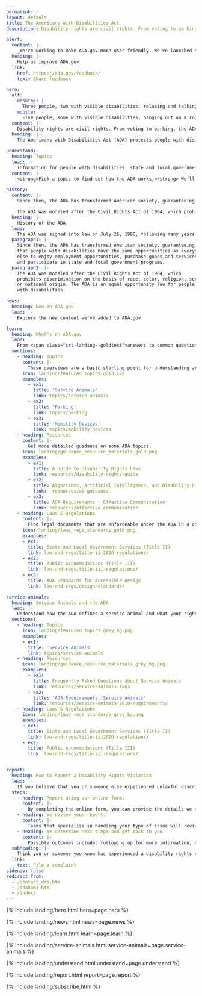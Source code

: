 ```yaml
---
permalink: /
layout: default
title: The Americans with Disabilities Act
description: Disability rights are civil rights. From voting to parking, the ADA is a law that protects people with disabilities in many areas of public life.

alert:
  content: |-
    _We're working to make ADA.gov more user friendly. We've launched this beta site to share our work in progress. Let us know how we're doing so far._
  heading: |-
    Help us improve ADA.gov
  link:
    href: https://ada.gov/feedback/
    text: Share feedback

hero:
  alt:
    desktop: |-
      Three people, two with visible disabilities, relaxing and talking outside.
    mobile: |-
      Five people, some with visible disabilities, hanging out on a rooftop deck while talking and laughing.
  content: |-
    Disability rights are civil rights. From voting to parking, the ADA is a law that protects people with disabilities in many areas of public life.
  heading: |-
    The Americans with Disabilities Act (ADA) protects people with disabilities from discrimination.

understand:
  heading: Topics
  lead: |-
    Information for people with disabilities, state and local governments, and businesses
  content: |-
    <strong>Pick a topic to find out how the ADA works.</strong> We’ll add more soon.

history:
  content: |-
    Since then, the ADA has transformed American society, guaranteeing that people with disabilities have the same opportunities as everyone else to enjoy employment opportunities, purchase goods and services, and participate in state and local government programs.

    The ADA was modeled after the Civil Rights Act of 1964, which prohibits discrimination on the basis of race, color, religion, sex, or national origin. The ADA is an equal opportunity law for people with disabilities.
  heading: |-
    History of the ADA
  lead: |-
    The ADA was signed into law on July 26, 1990, following many years of advocacy by the disability and civil rights communities.
  paragraph1: |-
    Since then, the ADA has transformed American society, guaranteeing
    that people with disabilities have the same opportunities as everyone
    else to enjoy employment opportunities, purchase goods and services,
    and participate in state and local government programs.
  paragraph2: |-
    The ADA was modeled after the Civil Rights Act of 1964, which
    prohibits discrimination on the basis of race, color, religion, sex,
    or national origin. The ADA is an equal opportunity law for people
    with disabilities.

news:
  heading: New on ADA.gov
  lead: |-
    Explore the new content we've added to ADA.gov

learn:
  heading: What's on ADA.gov
  lead: |-
    From <span class="crt-landing--goldtext">answers to common questions</span> to <span class="crt-landing--goldtext">official legal documents</span>, ADA.gov has everything you need to understand your rights and responsibilities under the ADA.
  sections:
    - heading: Topics
      content: |-
        These overviews are a basic starting point for understanding areas the ADA covers.
      icon: landing/featured_topics_gold.svg
      examples:
        - ex1:
          title: 'Service Animals'
          link: topics/service-animals
        - ex2:
          title: 'Parking'
          link: topics/parking
        - ex3:
          title: 'Mobility Devices'
          link: topics/mobility-devices
    - heading: Resources
      content: |-
        Get more detailed guidance on some ADA topics.
      icon: landing/guidance_resource_materials_gold.png
      examples:
        - ex1:
          title: A Guide to Disability Rights Laws
          link: resources/disability-rights-guide
        - ex2:
          title: Algorithms, Artificial Intelligence, and Disability Discrimination in Hiring
          link:  resources/ai-guidance
        - ex3:
          title: ADA Requirements - Effective Communication
          link: resources/effective-communication
    - heading: Laws & Regulations
      content: |-
        Find legal documents that are enforceable under the ADA in a court of law.
      icon: landing/laws_regs_standards_gold.png
      examples:
      - ex1:
        title: State and Local Government Services (Title II)
        link: law-and-regs/title-ii-2010-regulations/
      - ex2:
        title: Public Accommodations (Title III)
        link: law-and-regs/title-iii-regulations/
      - ex3:
        title: ADA Standards for Accessible Design
        link: law-and-regs/design-standards/

service-animals:
  heading: Service Animals and the ADA
  lead: |-
    Understand how the ADA defines a service animal and what your rights are under the law.
  sections:
    - heading: Topics
      icon: landing/featured_topics_grey_bg.png
      examples:
      - ex1:
        title: 'Service Animals'
        link: topics/service-animals
    - heading: Resources
      icon: landing/guidance_resource_materials_grey_bg.png
      examples:
        - ex1:
          title: Frequently Asked Questions about Service Animals
          link: resources/service-animals-faqs
        - ex2:
          title: 'ADA Requirements: Service Animals'
          link: resources/service-animals-2010-requirements/
    - heading: Laws & Regulations
      icon: landing/laws_regs_standards_grey_bg.png
      examples:
      - ex1:
        title: State and Local Government Services (Title II)
        link: law-and-regs/title-ii-2010-regulations/
      - ex2:
        title: Public Accommodations (Title III)
        link: law-and-regs/title-iii-regulations/


report:
  heading: How to Report a Disability Rights Violation
  lead: |-
    If you believe that you or someone else experienced unlawful discrimination, you can report a disability rights violation.
  steps:
    - heading: Report using our online form.
      content: |-
        By completing the online form, you can provide the details we need to understand what happened. You will receive a confirmation number and your report is immediately sent to our staff for review.
    - heading: We review your report.
      content: |-
        Teams that specialize in handling your type of issue will review it. If it needs to be forwarded to another team or agency, we will try to connect your complaint to the right group.
    - heading: We determine next steps and get back to you.
      content: |-
        Possible outcomes include: following up for more information, starting a mediation or investigation, directing you to another organization for further help, or informing you that we cannot help.
  subheading: |-
    Think you or someone you know has experienced a disability rights violation?
  link:
    text: File a complaint
sidenav: false
redirect_from:
  - /contact_drs.htm
  - /adahom1.htm
  - /index/
---
```


{% include landing/hero.html hero=page.hero %}

{% include landing/news.html news=page.news %}

{% include landing/learn.html learn=page.learn %}

{% include landing/service-animals.html service-animals=page.service-animals %}

{% include landing/understand.html understand=page.understand %}

{% include landing/report.html report=page.report %}

{% include landing/subscribe.html %}
